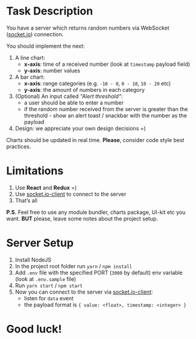 # Task Description
You have a server which returns random numbers via WebSocket ([socket.io](https://socket.io)) connection.

You should implement the next:

1. A line chart:
    - **x-axis**: time of a received number (look at `timestamp` payload field)
    - **y-axis**: number values
2. A bar chart:
    - **x-axis**: range categories (e.g. `-10 - 0`, `0 - 10`, `10 - 20` etc)
    - **y-axis**: the amount of numbers in each category
3. (Optional) An input called *"Alert threshold"*:
    - a user should be able to enter a number
    - if the random number received from the server is greater than the threshold - show an alert toast / snackbar with the number as the payload
4. Design: we appreciate your own design decisions =)

Charts should be updated in real time. **Please**, consider code style best practices. 

# Limitations

1. Use **React** and **Redux** =)
2. Use [socket.io-client](https://socket.io/docs/client-api) to connect to the server
3. That’s all

**P.S.** Feel free to use any module bundler, charts package, UI-kit etc you want. **BUT** please, leave some notes about the project setup.

# Server Setup

1. Install NodeJS
2. In the project root folder run `yarn` / `npm install`
3. Add `.env` file with the specified PORT (`3000` by default) env variable (look at `.env.sample` file)
4. Run `yarn start` / `npm start`
5. Now you can connect to the server via [socket.io-client](https://socket.io/docs/client-api):
    - listen for `data` event
    - the payload format is `{ value: <float>, timestamp: <integer> }`

# Good luck!
